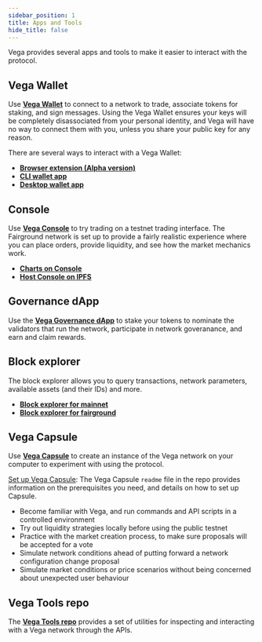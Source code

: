 ```yaml
---
sidebar_position: 1
title: Apps and Tools
hide_title: false
---
```


Vega provides several apps and tools to make it easier to interact with the protocol.

## Vega Wallet
Use **[Vega Wallet](./vega-wallet/index.md)** to connect to a network to trade, associate tokens for staking, and sign messages. Using the Vega Wallet ensures your keys will be completely disassociated from your personal identity, and Vega will have no way to connect them with you, unless you share your public key for any reason.

There are several ways to interact with a Vega Wallet: 
* **[Browser extension (Alpha version)](./vega-wallet/index.md#vega-wallet-browser-extension)**
* **[CLI wallet app](./vega-wallet/cli-wallet/index.md)**
* **[Desktop wallet app](./vega-wallet/desktop-app/index.md)**

## Console
Use **[Vega Console](https://console.fairground.wtf)** to try trading on a testnet trading interface. The Fairground network is set up to provide a fairly realistic experience where you can place orders, provide liquidity, and see how the market mechanics work.

* **[Charts on Console](./tools/vega-console/charts)**
* **[Host Console on IPFS](./tools/vega-console/host-console-on-ipfs)**

## Governance dApp
Use the **[Vega Governance dApp](https://governance.vega.xyz)** to stake your tokens to nominate the validators that run the network, participate in network goveranance, and earn and claim rewards.

## Block explorer
The block explorer allows you to query transactions, network parameters, available assets (and their IDs) and more.

* **[Block explorer for mainnet](https://explorer.vega.xyz/)**
* **[Block explorer for fairground](https://explorer.fairground.wtf/)**

## Vega Capsule
Use **[Vega Capsule](https://github.com/vegaprotocol/vegacapsule)** to create an instance of the Vega network on your computer to experiment with using the protocol. 

[Set up Vega Capsule](https://github.com/vegaprotocol/vegacapsule#vegacapsule): The Vega Capsule `readme` file in the repo provides information on the prerequisites you need, and details on how to set up Capsule. 

* Become familiar with Vega, and run commands and API scripts in a controlled environment
* Try out liquidity strategies locally before using the public testnet
* Practice with the market creation process, to make sure proposals will be accepted for a vote
* Simulate network conditions ahead of putting forward a network configuration change proposal
* Simulate market conditions or price scenarios without being concerned about unexpected user behaviour

## Vega Tools repo
The **[Vega Tools repo](https://github.com/vegaprotocol/vegatools)** provides a set of utilities for inspecting and interacting with a Vega network through the APIs. 
